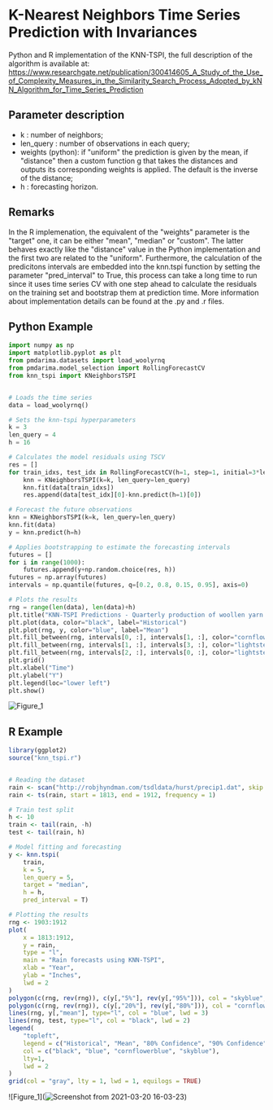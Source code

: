 # K-Nearest Neighbors Time Series Prediction with Invariances

Python and R implementation of the KNN-TSPI, the full description of the algorithm is available at: https://www.researchgate.net/publication/300414605_A_Study_of_the_Use_of_Complexity_Measures_in_the_Similarity_Search_Process_Adopted_by_kNN_Algorithm_for_Time_Series_Prediction

## Parameter description
- k : number of neighbors;
- len_query : number of observations in each query;
- weights (python): if "uniform" the prediction is given by the mean, if "distance" then a custom function g that takes the distances and outputs its corresponding weights is applied. The default is the inverse of the distance;
- h : forecasting horizon.

## Remarks
In the R implemenation, the equivalent of the "weights" parameter is the "target" one, it can be either "mean", "median" or "custom". The latter behaves exactly like the "distance" value in the Python implementation and the first two are related to the "uniform". Furthermore, the calculation of the predicitons intervals are embedded into the knn.tspi function by setting the parameter "pred_interval" to True, this process can take a long time to run since it uses time series CV with one step ahead to calculate the residuals on the training set and bootstrap them at prediction time. More information about implementation details can be found at the .py and .r files.
 
## Python Example

```python
import numpy as np
import matplotlib.pyplot as plt
from pmdarima.datasets import load_woolyrnq
from pmdarima.model_selection import RollingForecastCV
from knn_tspi import KNeighborsTSPI


# Loads the time series
data = load_woolyrnq()

# Sets the knn-tspi hyperparameters
k = 3
len_query = 4
h = 16

# Calculates the model residuals using TSCV
res = []
for train_idxs, test_idx in RollingForecastCV(h=1, step=1, initial=3*len_query).split(data):
    knn = KNeighborsTSPI(k=k, len_query=len_query)
    knn.fit(data[train_idxs])
    res.append(data[test_idx][0]-knn.predict(h=1)[0])

# Forecast the future observations
knn = KNeighborsTSPI(k=k, len_query=len_query)
knn.fit(data)
y = knn.predict(h=h)

# Applies bootstrapping to estimate the forecasting intervals
futures = []
for i in range(1000):
    futures.append(y+np.random.choice(res, h))
futures = np.array(futures)
intervals = np.quantile(futures, q=[0.2, 0.8, 0.15, 0.95], axis=0)

# Plots the results
rng = range(len(data), len(data)+h)
plt.title("KNN-TSPI Predictions - Quarterly production of woollen yarn in Australia")
plt.plot(data, color="black", label="Historical")
plt.plot(rng, y, color="blue", label="Mean")
plt.fill_between(rng, intervals[0, :], intervals[1, :], color="cornflowerblue", label="80% confidence")
plt.fill_between(rng, intervals[1, :], intervals[3, :], color="lightsteelblue", label="95% confidence")
plt.fill_between(rng, intervals[2, :], intervals[0, :], color="lightsteelblue")
plt.grid()
plt.xlabel("Time")
plt.ylabel("Y")
plt.legend(loc="lower left")
plt.show()
```

![Figure_1](https://user-images.githubusercontent.com/56834802/108731205-186fc400-750b-11eb-97ab-32e739096c5a.png)

## R Example

```R
library(ggplot2)
source("knn_tspi.r")


# Reading the dataset
rain <- scan("http://robjhyndman.com/tsdldata/hurst/precip1.dat", skip = 1)
rain <- ts(rain, start = 1813, end = 1912, frequency = 1)

# Train test split
h <- 10
train <- tail(rain, -h)
test <- tail(rain, h)

# Model fitting and forecasting
y <- knn.tspi(
    train, 
    k = 5, 
    len_query = 5, 
    target = "median", 
    h = h, 
    pred_interval = T)

# Plotting the results
rng <- 1903:1912
plot(
    x = 1813:1912,
    y = rain, 
    type = "l", 
    main = "Rain forecasts using KNN-TSPI",
    xlab = "Year",
    ylab = "Inches",
    lwd = 2
)
polygon(c(rng, rev(rng)), c(y[,"5%"], rev(y[,"95%"])), col = "skyblue", border = NA)
polygon(c(rng, rev(rng)), c(y[,"20%"], rev(y[,"80%"])), col = "cornflowerblue", border = NA)
lines(rng, y[,"mean"], type="l", col = "blue", lwd = 3)
lines(rng, test, type="l", col = "black", lwd = 2)
legend(
    "topleft", 
    legend = c("Historical", "Mean", "80% Confidence", "90% Confidence"),
    col = c("black", "blue", "cornflowerblue", "skyblue"),
    lty=1,
    lwd = 2
)
grid(col = "gray", lty = 1, lwd = 1, equilogs = TRUE)
```
![Figure_1](![Screenshot from 2021-03-20 16-03-23](https://user-images.githubusercontent.com/56834802/111882854-969e7980-8996-11eb-858e-f659d58def5c.png))
